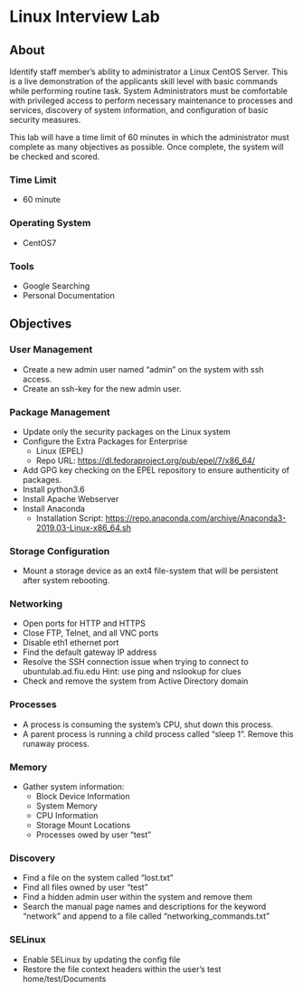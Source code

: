 # Linux Interview Lab

## About

Identify staff member’s ability to administrator a Linux CentOS Server. This is a live demonstration of the applicants skill level with basic commands while performing routine task. System Administrators must be comfortable with privileged access to perform necessary maintenance to processes and services, discovery of system information, and configuration of basic security measures.

This lab will have a time limit of 60 minutes in which the administrator must complete as many objectives as possible. Once complete, the system will be checked and scored.

### Time Limit

- 60 minute

### Operating System

- CentOS7

### Tools

- Google Searching
- Personal Documentation

## Objectives

### User Management

- Create a new admin user named “admin” on the system with ssh access.
- Create an ssh-key for the new admin user.

### Package Management

- Update only the security packages on the Linux system
- Configure the Extra Packages for Enterprise
  - Linux (EPEL)
  - Repo URL: 
 https://dl.fedoraproject.org/pub/epel/7/x86_64/
- Add GPG key checking on the EPEL repository to ensure authenticity of packages. 
- Install python3.6
- Install Apache Webserver
- Install Anaconda
  - Installation Script: https://repo.anaconda.com/archive/Anaconda3-2019.03-Linux-x86_64.sh

### Storage Configuration

- Mount a storage device as an ext4 file-system that will be persistent after system rebooting.

### Networking

- Open ports for HTTP and HTTPS
- Close FTP, Telnet, and all VNC ports
- Disable eth1 ethernet port
- Find the default gateway IP address
- Resolve the SSH connection issue when trying to connect to ubuntulab.ad.fiu.edu
	Hint: use ping and nslookup for clues
- Check and remove the system from Active Directory domain

### Processes

- A process is consuming the system’s CPU, shut down this process.
- A parent process is running a child process called “sleep 1”. Remove this runaway process. 

### Memory

- Gather system information:
	- Block Device Information
	- System Memory
	- CPU Information
	- Storage Mount Locations
	- Processes owed by user “test”


### Discovery

- Find a file on the system called “lost.txt”
- Find all files owned by user “test”
- Find a hidden admin user within the system and remove them
- Search the manual page names and descriptions for the keyword “network” and append to a file called “networking_commands.txt”

### SELinux

- Enable SELinux by updating the config file
- Restore the file context headers within the user’s test home/test/Documents
